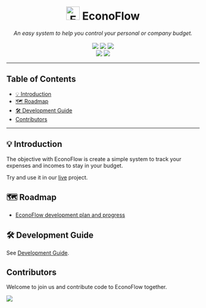 <div align="center">
<h1 align="center"><img alt="EconoFlow" width="35" src="https://econoflow.pt/assets/coin.ico"> EconoFlow</h1>
<em>An easy system to help you control your personal or company budget.</em>
<br><br>
<a title="Build Status" target="_blank" href="https://github.com/FelipePSoares/EconoFlow/actions/workflows/Release.yml"><img src="https://img.shields.io/github/actions/workflow/status/FelipePSoares/EconoFlow/Release.yml?style=flat-square"></a>
<a title="Code Size" target="_blank" href="https://github.com/FelipePSoares/EconoFlow"><img src="https://img.shields.io/github/languages/code-size/FelipePSoares/EconoFlow.svg?style=flat-square&color=yellow"></a>
<a title="GitHub Pull Requests" target="_blank" href="https://github.com/FelipePSoares/EconoFlow/pulls"><img src="https://img.shields.io/github/issues-pr-closed/FelipePSoares/EconoFlow.svg?style=flat-square&color=FF9966"></a>
<br>
<a title="GitHub Commits" target="_blank" href="https://github.com/FelipePSoares/EconoFlow/commits/master"><img src="https://img.shields.io/github/commit-activity/m/FelipePSoares/EconoFlow.svg?style=flat-square"></a>
<a title="Last Commit" target="_blank" href="https://github.com/FelipePSoares/EconoFlow/commits/master"><img src="https://img.shields.io/github/last-commit/FelipePSoares/EconoFlow.svg?style=flat-square&color=FF9900"></a>
</div>

---

## Table of Contents

* [💡 Introduction](#-introduction)
* [🗺️ Roadmap](#️-roadmap)
* [🛠️ Development Guide](#️-development-guide)
* [Contributors](#contributors)

---

## 💡 Introduction

The objective with EconoFlow is create a simple system to track your expenses and incomes to stay in your budget. 

Try and use it in our [live](https://www.econoflow.pt) project.

## 🗺️ Roadmap

* [EconoFlow development plan and progress](https://github.com/users/FelipePSoares/projects/1)

## 🛠️ Development Guide

See [Development Guide](https://github.com/FelipePSoares/EconoFlow/blob/master/.github/CONTRIBUTING.md).

## Contributors

Welcome to join us and contribute code to EconoFlow together.

<a href="https://github.com/FelipePSoares/EconoFlow/graphs/contributors">
   <img src="https://contrib.rocks/image?repo=FelipePSoares/EconoFlow" />
</a>
